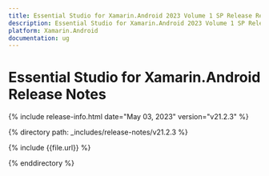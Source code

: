 ```yaml
---
title: Essential Studio for Xamarin.Android 2023 Volume 1 SP Release Release Notes  
description: Essential Studio for Xamarin.Android 2023 Volume 1 SP Release Release Notes  
platform: Xamarin.Android
documentation: ug
---
```


# Essential Studio for Xamarin.Android  Release Notes  

{% include release-info.html date="May 03, 2023"  version="v21.2.3" %} 

{% directory path: _includes/release-notes/v21.2.3 %}

{% include {{file.url}} %}

{% enddirectory %}